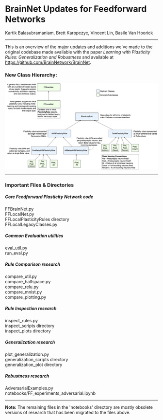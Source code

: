 # BrainNet Updates for Feedforward Networks
Kartik Balasubramaniam, Brett Karopczyc, Vincent Lin, Basile Van Hoorick

---
This is an overview of the major updates and additions we've made to the original codebase made available with the paper *Learning with Plasticity Rules: Generalization and Robustness* and available at https://github.com/BrainNetwork/BrainNet.

### New Class Hierarchy:

![Class Hierarchy](PlasticityRules%20Class%20Hierarchy.png?raw=true "Title")

---
### Important Files & Directories

##### Core Feedforward Plasticity Network code
FFBrainNet.py \
FFLocalNet.py \
FFLocalPlasticityRules directory \
FFLocalLegacyClasses.py

##### Common Evaluation utilities
eval_util.py \
run_eval.py

##### Rule Comparison research
compare_util.py \
compare_halfspace.py \
compare_relu.py \
compare_mnist.py \
compare_plotting.py

##### Rule Inspection research
inspect_rules.py \
inspect_scripts directory \
inspect_plots directory

##### Generalization research
plot_generalization.py \
generalization_scripts directory \
generalization_plot directory

##### Robustness research
AdversarialExamples.py \
notebooks/FF_experiments_adversarial.ipynb

---
**Note:** The remaining files in the 'notebooks' directory are mostly obsolete versions of research that has been migrated to the files above.
